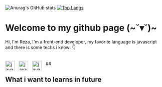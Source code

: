 ![Anurag's GitHub stats](https://github-readme-stats.vercel.app/api?username=womoboy&show_icons=true&theme=nord)
[![Top Langs](https://github-readme-stats.vercel.app/api/top-langs/?username=womoboy&layout=compact&theme=nord)](https://github.com/womoboy)

# Welcome to my github page (~˘▾˘)~
Hi, I'm Reza, I'm a front-end developer, my favorite language is javascript and there is some techs i know: 👇 
##
<img style="padding-right:10px;" align="left" width="30px" alt="javascript log" src="https://cdn.worldvectorlogo.com/logos/javascript-1.svg">
<img style="padding-right:10px;" align="left" width="30px" alt="javascript log" src="https://cdn.worldvectorlogo.com/logos/javascript-1.svg">
<img style="padding-right:10px;" align="left" width="30px" alt="javascript log" src="https://cdn.worldvectorlogo.com/logos/javascript-1.svg">
##

## What i want to learns in future

